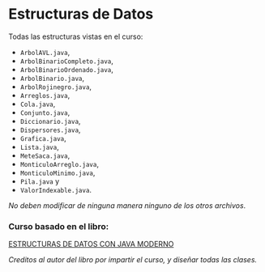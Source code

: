Estructuras de Datos
====================

Todas las estructuras vistas en el curso:

* `ArbolAVL.java`,
* `ArbolBinarioCompleto.java`,
* `ArbolBinarioOrdenado.java`,
* `ArbolBinario.java`,
* `ArbolRojinegro.java`,
* `Arreglos.java`,
* `Cola.java`,
* `Conjunto.java`,
* `Diccionario.java`,
* `Dispersores.java`,
* `Grafica.java`,
* `Lista.java`,
* `MeteSaca.java`,
* `MonticuloArreglo.java`,
* `MonticuloMinimo.java`,
* `Pila.java` y
* `ValorIndexable.java`.

*No deben modificar de ninguna manera ninguno de los otros archivos*.

### Curso basado en el libro:

[ESTRUCTURAS DE DATOS CON JAVA MODERNO](https://tienda.fciencias.unam.mx/es/home/437-estructuras-de-datos-con-java-moderno-9786073009157.html)

*Creditos al autor del libro por impartir el curso, y diseñar todas las clases.*
